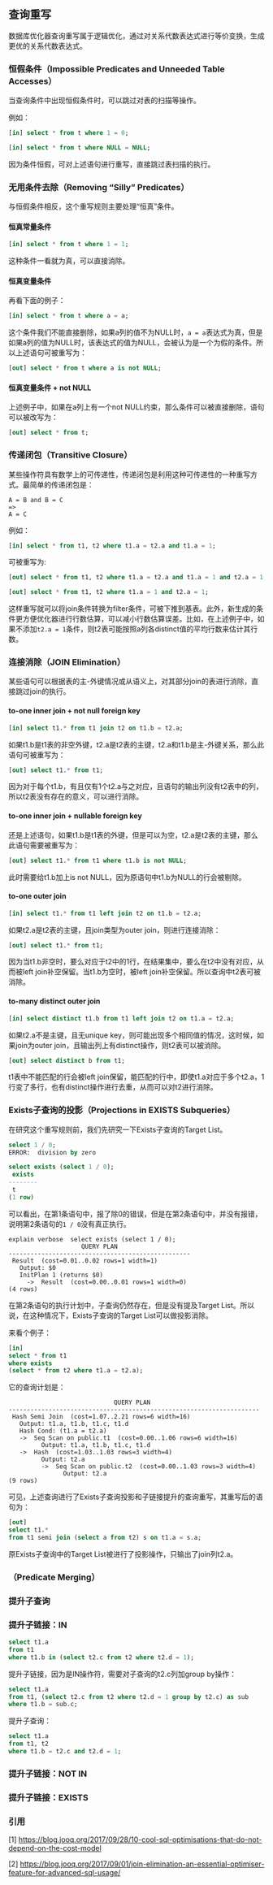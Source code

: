## 查询重写

数据库优化器查询重写属于逻辑优化，通过对关系代数表达式进行等价变换，生成更优的关系代数表达式。

### 恒假条件（Impossible Predicates and Unneeded Table Accesses）

当查询条件中出现恒假条件时，可以跳过对表的扫描等操作。

例如：

```sql
[in] select * from t where 1 = 0;

[in] select * from t where NULL = NULL;
```

因为条件恒假，可对上述语句进行重写，直接跳过表扫描的执行。

### 无用条件去除（Removing “Silly” Predicates）

与恒假条件相反，这个重写规则主要处理“恒真”条件。

#### 恒真常量条件

```sql
[in] select * from t where 1 = 1;
```

这种条件一看就为真，可以直接消除。

#### 恒真变量条件

再看下面的例子：

```sql
[in] select * from t where a = a;
```

这个条件我们不能直接删除，如果a列的值不为NULL时，```a = a```表达式为真，但是如果a列的值为NULL时，该表达式的值为NULL，会被认为是一个为假的条件。所以上述语句可被重写为：

```sql
[out] select * from t where a is not NULL;
```

#### 恒真变量条件 + not NULL

上述例子中，如果在a列上有一个not NULL约束，那么条件可以被直接删除，语句可以被改写为：

```sql
[out] select * from t;
```

### 传递闭包（Transitive Closure）

某些操作符具有数学上的可传递性，传递闭包是利用这种可传递性的一种重写方式。最简单的传递闭包是：

```
A = B and B = C
=>
A = C
```

例如：

```sql
[in] select * from t1, t2 where t1.a = t2.a and t1.a = 1;
```

可被重写为:

```sql
[out] select * from t1, t2 where t1.a = t2.a and t1.a = 1 and t2.a = 1;

[out] select * from t1, t2 where t1.a = 1 and t2.a = 1;
```

这样重写就可以将join条件转换为filter条件，可被下推到基表。此外，新生成的条件更方便优化器进行行数估算，可以减小行数估算误差。比如，在上述例子中，如果不添加```t2.a = 1```条件，则t2表可能按照a列各distinct值的平均行数来估计其行数。

### 连接消除（JOIN Elimination）

某些语句可以根据表的主-外键情况或从语义上，对其部分join的表进行消除，直接跳过join的执行。

#### to-one inner join + not null foreign key

```sql
[in] select t1.* from t1 join t2 on t1.b = t2.a;
```

如果t1.b是t1表的非空外键，t2.a是t2表的主键，t2.a和t1.b是主-外键关系，那么此语句可被重写为：

```sql
[out] select t1.* from t1;
```

因为对于每个t1.b，有且仅有1个t2.a与之对应，且语句的输出列没有t2表中的列，所以t2表没有存在的意义，可以进行消除。

#### to-one inner join + nullable foreign key

还是上述语句，如果t1.b是t1表的外键，但是可以为空，t2.a是t2表的主键，那么此语句需要被重写为：

```sql
[out] select t1.* from t1 where t1.b is not NULL;
```

此时需要给t1.b加上is not NULL，因为原语句中t1.b为NULL的行会被剔除。

#### to-one outer join

```sql
[in] select t1.* from t1 left join t2 on t1.b = t2.a;
```

如果t2.a是t2表的主键，且join类型为outer join，则进行连接消除：

```sql
[out] select t1.* from t1;
```

因为当t1.b非空时，要么对应于t2中的1行，在结果集中，要么在t2中没有对应，从而被left join补空保留。当t1.b为空时，被left join补空保留。所以查询中t2表可被消除。

#### to-many distinct outer join

```sql
[in] select distinct t1.b from t1 left join t2 on t1.a = t2.a;
```

如果t2.a不是主键，且无unique key，则可能出现多个相同值的情况，这时候，如果join为outer join，且输出列上有distinct操作，则t2表可以被消除。

```sql
[out] select distinct b from t1;
```

t1表中不能匹配的行会被left join保留，能匹配的行中，即使t1.a对应于多个t2.a，1行变了多行，也有distinct操作进行去重，从而可以对t2进行消除。

### Exists子查询的投影（Projections in EXISTS Subqueries）

在研究这个重写规则前，我们先研究一下Exists子查询的Target List。

```sql
select 1 / 0;
ERROR:  division by zero

select exists (select 1 / 0);
 exists 
--------
 t
(1 row)
```

可以看出，在第1条语句中，报了除0的错误，但是在第2条语句中，并没有报错，说明第2条语句的```1 / 0```没有真正执行。

```
explain verbose  select exists (select 1 / 0);
                    QUERY PLAN                    
--------------------------------------------------
 Result  (cost=0.01..0.02 rows=1 width=1)
   Output: $0
   InitPlan 1 (returns $0)
     ->  Result  (cost=0.00..0.01 rows=1 width=0)
(4 rows)
```

在第2条语句的执行计划中，子查询仍然存在，但是没有提及Target List。所以说，在这种情况下，Exists子查询的Target List可以做投影消除。

来看个例子：

```sql
[in]
select * from t1
where exists
(select * from t2 where t1.a = t2.a);
```

它的查询计划是：

```
                             QUERY PLAN                              
---------------------------------------------------------------------
 Hash Semi Join  (cost=1.07..2.21 rows=6 width=16)
   Output: t1.a, t1.b, t1.c, t1.d
   Hash Cond: (t1.a = t2.a)
   ->  Seq Scan on public.t1  (cost=0.00..1.06 rows=6 width=16)
         Output: t1.a, t1.b, t1.c, t1.d
   ->  Hash  (cost=1.03..1.03 rows=3 width=4)
         Output: t2.a
         ->  Seq Scan on public.t2  (cost=0.00..1.03 rows=3 width=4)
               Output: t2.a
(9 rows)
```

可见，上述查询进行了Exists子查询投影和子链接提升的查询重写，其重写后的语句为：

```sql
[out]
select t1.*
from t1 semi join (select a from t2) s on t1.a = s.a;
```

原Exists子查询中的Target List被进行了投影操作，只输出了join列t2.a。

### （Predicate Merging）

### 提升子查询



### 提升子链接：IN

```sql
select t1.a 
from t1
where t1.b in (select t2.c from t2 where t2.d = 1);
```

提升子链接，因为是IN操作符，需要对子查询的t2.c列加group by操作：

```sql
select t1.a
from t1, (select t2.c from t2 where t2.d = 1 group by t2.c) as sub
where t1.b = sub.c;
```

提升子查询：

```sql
select t1.a
from t1, t2
where t1.b = t2.c and t2.d = 1;
```

### 提升子链接：NOT IN

### 提升子链接：EXISTS

### 引用

[1] https://blog.jooq.org/2017/09/28/10-cool-sql-optimisations-that-do-not-depend-on-the-cost-model

[2] https://blog.jooq.org/2017/09/01/join-elimination-an-essential-optimiser-feature-for-advanced-sql-usage/
